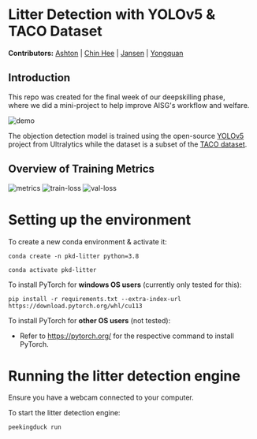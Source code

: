 # Litter Detection with YOLOv5 & TACO Dataset

__Contributors:__
 [Ashton](https://www.linkedin.com/in/ashton-pang-xq/) |
  [Chin Hee](https://www.linkedin.com/in/ongchinhee/) |
  [Jansen](https://www.linkedin.com/feed/) |
  [Yongquan](https://www.linkedin.com/in/yongquan-c-82aa91255/)


## Introduction
This repo was created for the final week of our deepskilling phase, <br>
where we did a mini-project to help improve AISG's workflow and welfare. <br>

![demo](https://user-images.githubusercontent.com/93126390/211184416-672dfd94-9876-4329-a74d-5e8109dac99e.jpg)

The objection detection model is trained using the open-source [YOLOv5](https://github.com/ultralytics/yolov5) project from Ultralytics while the dataset is a subset of the [TACO dataset](https://github.com/pedropro/TACO).


## Overview of Training Metrics

![metrics](https://user-images.githubusercontent.com/93126390/211184435-0c69c87c-6465-4819-98c4-e899b7325f35.jpg)
![train-loss](https://user-images.githubusercontent.com/93126390/211184438-5d7a0da5-4979-4de8-bfe6-55f6c2fdeb95.png)
![val-loss](https://user-images.githubusercontent.com/93126390/211184439-9c5c17e9-a77d-48f4-9030-a4e1127e827b.png)


# Setting up the environment

To create a new conda environment & activate it:

```
conda create -n pkd-litter python=3.8

conda activate pkd-litter
```

To install PyTorch for __windows OS users__ (currently only tested for this):
```
pip install -r requirements.txt --extra-index-url https://download.pytorch.org/whl/cu113
```

To install PyTorch for __other OS users__ (not tested): <br>

- Refer to https://pytorch.org/ for the respective command to install PyTorch.


# Running the litter detection engine

Ensure you have a webcam connected to your computer.

To start the litter detection engine:
```
peekingduck run
```
